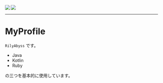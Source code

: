 <img src="https://github-readme-stats.vercel.app/api?username=RilyAbyssD&count_private=true&show_icons=true" align="left" />
<img src="https://github-readme-stats.vercel.app/api/top-langs/?username=RilyAbyss" />

---

# MyProfile

```RilyAbyss``` です。

- Java
- Kotlin
- Ruby

の三つを基本的に使用しています。
